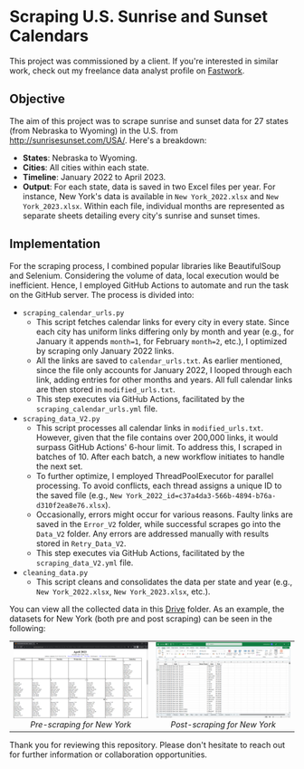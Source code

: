 # Scraping U.S. Sunrise and Sunset Calendars

This project was commissioned by a client. If you're interested in similar work, check out my freelance data analyst profile on [Fastwork](https://fastwork.id/user/darren7753).

## Objective
The aim of this project was to scrape sunrise and sunset data for 27 states (from Nebraska to Wyoming) in the U.S. from http://sunrisesunset.com/USA/. Here's a breakdown:
- **States**: Nebraska to Wyoming.
- **Cities**: All cities within each state.
- **Timeline**: January 2022 to April 2023.
- **Output**: For each state, data is saved in two Excel files per year. For instance, New York's data is available in `New York_2022.xlsx` and `New York_2023.xlsx`. Within each file, individual months are represented as separate sheets detailing every city's sunrise and sunset times.

## Implementation
For the scraping process, I combined popular libraries like BeautifulSoup and Selenium. Considering the volume of data, local execution would be inefficient. Hence, I employed GitHub Actions to automate and run the task on the GitHub server. The process is divided into:
- `scraping_calendar_urls.py`
  - This script fetches calendar links for every city in every state. Since each city has uniform links differing only by month and year (e.g., for January it appends `month=1`, for February `month=2`, etc.), I optimized by scraping only January 2022 links.
  - All the links are saved to `calendar_urls.txt`. As earlier mentioned, since the file only accounts for January 2022, I looped through each link, adding entries for other months and years. All full calendar links are then stored in `modified_urls.txt`.
  - This step executes via GitHub Actions, facilitated by the `scraping_calendar_urls.yml` file.
- `scraping_data_V2.py`
  - This script processes all calendar links in `modified_urls.txt`. However, given that the file contains over 200,000 links, it would surpass GitHub Actions' 6-hour limit. To address this, I scraped in batches of 10. After each batch, a new workflow initiates to handle the next set.
  - To further optimize, I employed ThreadPoolExecutor for parallel processing. To avoid conflicts, each thread assigns a unique ID to the saved file (e.g., `New York_2022_id=c37a4da3-566b-4894-b76a-d310f2ea8e76.xlsx`).
  - Occasionally, errors might occur for various reasons. Faulty links are saved in the `Error_V2` folder, while successful scrapes go into the `Data_V2` folder. Any errors are addressed manually with results stored in `Retry_Data_V2`.
  - This step executes via GitHub Actions, facilitated by the `scraping_data_V2.yml` file.
- `cleaning_data.py`
  - This script cleans and consolidates the data per state and year (e.g., `New York_2022.xlsx`, `New York_2023.xlsx`, etc.).
 

You can view all the collected data in this [Drive](https://drive.google.com/drive/folders/1Vx_xGYt3jTfDB2vFhAz-KKvUgIZDZVws?usp=sharing) folder. As an example, the datasets for New York (both pre and post scraping) can be seen in the following:
<table align="center">
  <tr>
    <td align="center">
        <img src="screenshot_pre_scraping.png" alt="Pre-scraping for New York" width="100%" />
        <br>
        <em>Pre-scraping for New York</em>
    </td>
    <td align="center">
        <img src="screenshot_post_scraping.png" alt="Post-scraping for New York" width="100%" />
        <br>
        <em>Post-scraping for New York</em>
    </td>
  </tr>
</table>

Thank you for reviewing this repository. Please don't hesitate to reach out for further information or collaboration opportunities.
